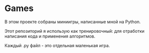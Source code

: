 # Games

<p>В этом проекте собраны миниигры, написанные мной на Python.</p>
<p>Этот репозиторий я использую как тренировочный: для отработки написания кода и применения алгоритмов.</p>
<p>Каждый .py файл - это отдельная маленькая игра.</p>
